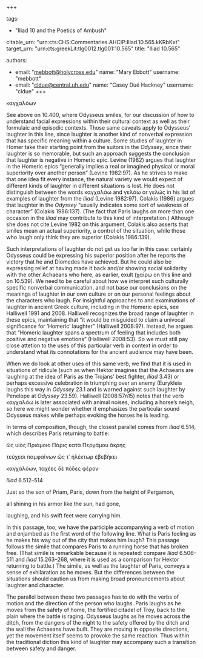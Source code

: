 +++

tags:
- "Iliad 10 and the Poetics of Ambush"

citable_urn: "urn:cts:CHS:Commentaries.AHCIP:Iliad.10.565.kKRbKxt"
target_urn: "urn:cts:greekLit:tlg0012.tlg001:10.565"
title: "Iliad 10.565"

authors:
- email: "mebbott@holycross.edu"
  name: "Mary Ebbott"
  username: "mebbott"
- email: "cldue@central.uh.edu"
  name: "Casey Dué Hackney"
  username: "cldue"
+++

<p>καγχαλόων</p><p>See above on 10.400, where Odysseus smiles, for our discussion of how to understand facial expressions within their cultural context as well as their formulaic and episodic contexts. Those same caveats apply to Odysseus’ laughter in this line, since laughter is another kind of nonverbal expression that has specific meaning within a culture. Some studies of laughter in Homer take their starting point from the suitors in the <em>Odyssey</em>, since their laughter is so memorable, but such an approach suggests the conclusion that laughter is negative in Homeric epic. Levine (1982) argues that laughter in the Homeric epics “generally implies a real or imagined physical or moral superiority over another person” (Levine 1982:97). As he strives to make that one idea fit every instance, the natural variety we would expect of different kinds of laughter in different situations is lost. He does not distinguish between the words καγχαλάω and γελάω or γελώς in his list of examples of laughter from the <em>Iliad</em> (Levine 1982:97). Colakis (1986) argues that laughter in the <em>Odyssey</em> “usually indicates some sort of weakness of character” (Colakis 1986:137). (The fact that Paris laughs on more than one occasion in the <em>Iliad</em> may contribute to this kind of interpretation.) Although she does not cite Levine 1982 on this argument, Colakis also asserts that smiles mean an actual superiority, a control of the situation, while those who laugh only think they are superior (Colakis 1986:139).</p><p>Such interpretations of laughter do not get us too far in this case: certainly Odysseus could be expressing his superior position after he reports the victory that he and Diomedes have achieved. But he could also be expressing relief at having made it back and/or showing social solidarity with the other Achaeans who here, as earlier, exult (χαίρω on this line and on 10.539). We need to be careful about how we interpret such culturally specific nonverbal communication, and not base our conclusions on the meanings of laughter in our own culture or on our personal feelings about the characters who laugh. For insightful approaches to and examinations of laughter in ancient Greek culture, including in the Homeric epics, see Halliwell 1991 and 2008. Halliwell recognizes the broad range of laughter in these epics, maintaining that “it would be misguided to claim a univocal significance for ‘Homeric’ laughter” (Halliwell 2008:97). Instead, he argues that “Homeric laughter spans a spectrum of feeling that includes both positive and negative emotions” (Halliwell 2008:53). So we must still pay close attetion to the uses of this particular verb in context in order to understand what its connotations for the ancient audience may have been.</p><p>When we do look at other uses of this same verb, we find that it is used in situations of ridicule (such as when Hektor imagines that the Achaeans are laughing at the idea of Paris as the Trojans’ best fighter, <em>Iliad</em> 3.43) or perhaps excessive celebration in triumphing over an enemy (Eurykleia laughs this way in <em>Odyssey</em> 23.1 and is warned against such laughter by Penelope at <em>Odyssey</em> 23.59). Halliwell (2008:57n15) notes that the verb καγχαλάω is later associated with animal noises, including a horse’s neigh, so here we might wonder whether it emphasizes the particular sound Odysseus makes while perhaps evoking the horses he is leading.</p><p>In terms of composition, though, the closest parallel comes from <em>Iliad</em> 6.514, which describes Paris returning to battle:</p><p>ὣς υἱὸς Πριάμοιο Πάρις κατὰ Περγάμου ἄκρης</p><p>τεύχεσι παμφαίνων ὥς τ᾽ ἠλέκτωρ ἐβεβήκει</p><p>καγχαλόων, ταχέες δὲ πόδες φέρον·</p><p><em>Iliad</em> 6.512–514</p><p>Just so the son of Priam, Paris, down from the height of Pergamon,</p><p>all shining in his armor like the sun, had gone,</p><p>laughing, and his swift feet were carrying him.</p><p>In this passage, too, we have the participle accompanying a verb of motion and enjambed as the first word of the following line. What is Paris feeling as he makes his way out of the city that makes him laugh? This passage follows the simile that compares Paris to a running horse that has broken free. (That simile is remarkable because it is repeated: compare <em>Iliad</em> 6.506–511 and <em>Iliad</em> 15.263–268, where it is used as a comparison for Hektor returning to battle.) The simile, as well as the laughter of Paris, conveys a sense of exhilaration as he moves. But the differences between the situations should caution us from making broad pronouncements about laughter and character.</p><p>The parallel between these two passages has to do with the verbs of motion and the direction of the person who laughs. Paris laughs as he moves from the safety of home, the fortified citadel of Troy, back to the plain where the battle is raging. Odysseus laughs as he moves across the ditch, from the dangers of the night to the safety offered by the ditch and the wall the Achaeans have built. They are moving in opposite directions, yet the movement itself seems to provoke the same reaction. Thus within the traditional diction this kind of laughter may accompany such a transition between safety and danger.  </p>